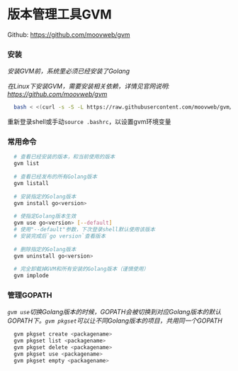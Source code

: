 # 版本管理工具GVM


Github: https://github.com/moovweb/gvm

### 安装

_安装GVM前，系统里必须已经安装了Golang_

_在Linux下安装GVM，需要安装相关依赖，详情见官网说明: https://github.com/moovweb/gvm_

```bash
  bash < <(curl -s -S -L https://raw.githubusercontent.com/moovweb/gvm/master/binscripts/gvm-installer)
```
  
重新登录shell或手动`source .bashrc`，以设置gvm环境变量


### 常用命令
```bash
  # 查看已经安装的版本，和当前使用的版本
  gvm list
  
  # 查看已经发布的所有Golang版本
  gvm listall
  
  # 安装指定的Golang版本
  gvm install go<version>
  
  # 使指定Golang版本生效
  gvm use go<version> [--default]
  # 使用"--default"参数，下次登录shell默认使用该版本
  # 安装完成后`go version`查看版本
  
  # 删除指定的Golang版本
  gvm uninstall go<version>
  
  # 完全卸载掉GVM和所有安装的Golang版本（谨慎使用）
  gvm implode
```

### 管理GOPATH

_`gvm use`切换Golang版本的时候，GOPATH会被切换到对应Golang版本的默认GOPATH下。`gvm pkgset`可以让不同Golang版本的项目，共用同一个GOPATH_
```bash
  gvm pkgset create <packagename>
  gvm pkgset list <packagename>
  gvm pkgset delete <packagename>
  gvm pkgset use <packagename>
  gvm pkgset empty <packagename>
```
